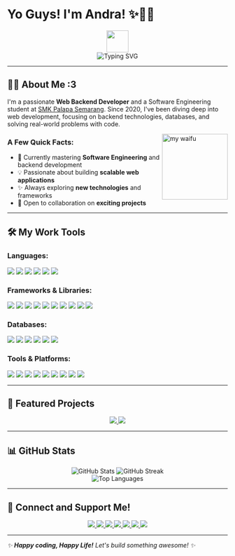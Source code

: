 # Yo Guys! I'm Andra! ✨👨‍💻

<div align="center">
  <img src="https://media.giphy.com/media/hvRJCLFzcasrR4ia7z/giphy.gif" width="50px" />
</div>

<div align="center">
  <img src="https://readme-typing-svg.demolab.com?font=Fira+Code&pause=1000&color=6AD600&center=true&vCenter=true&width=450&lines=Backend+Developer;Software+Engineering+Student;Server-side+Learner;Always+Exploring+New+Tech/Things" alt="Typing SVG" />
</div>

---

## 👨‍💻 About Me :3

I'm a passionate **Web Backend Developer** and a Software Engineering student at [SMK Palapa Semarang](https://smkpalapasemarang.sch.id). Since 2020, I've been diving deep into web development, focusing on backend technologies, databases, and solving real-world problems with code.

<img align="right" width="150" height="150" src="https://media1.tenor.com/m/ZUu2eKdA8BwAAAAd/petting-shiroko-shiroko-fumo.gif" alt="my waifu" />

### A Few Quick Facts:
- 🌱 Currently mastering **Software Engineering** and backend development
- 💡 Passionate about building **scalable web applications**
- ✨ Always exploring **new technologies** and frameworks
- 🤝 Open to collaboration on **exciting projects**

---

## 🛠️ My Work Tools

### **Languages:**
<p>
  <img src="https://img.shields.io/badge/PHP-777BB4?style=for-the-badge&logo=php&logoColor=white"/>
  <img src="https://img.shields.io/badge/JavaScript-F7DF1E?style=for-the-badge&logo=javascript&logoColor=black"/>
  <img src="https://img.shields.io/badge/TypeScript-3178C6?style=for-the-badge&logo=typescript&logoColor=white"/>
  <img src="https://img.shields.io/badge/Python-3776AB?style=for-the-badge&logo=python&logoColor=white"/>
  <img src="https://img.shields.io/badge/HTML5-E34F26?style=for-the-badge&logo=html5&logoColor=white"/>
  <img src="https://img.shields.io/badge/CSS3-1572B6?style=for-the-badge&logo=css3&logoColor=white"/>
</p>

### **Frameworks & Libraries:**
<p>
  <img src="https://img.shields.io/badge/Express.js-000000?style=for-the-badge&logo=express&logoColor=white"/>
  <img src="https://img.shields.io/badge/Laravel-FF2D20?style=for-the-badge&logo=laravel&logoColor=white"/>
  <img src="https://img.shields.io/badge/Node.js-339933?style=for-the-badge&logo=node.js&logoColor=white"/>
  <img src="https://img.shields.io/badge/Nuxt.js-00C58E?style=for-the-badge&logo=nuxt.js&logoColor=white"/>
  <img src="https://img.shields.io/badge/Vue.js-4FC08D?style=for-the-badge&logo=vue.js&logoColor=white"/>
  <img src="https://img.shields.io/badge/React-61DAFB?style=for-the-badge&logo=react&logoColor=black"/>
  <img src="https://img.shields.io/badge/Tailwind_CSS-38B2AC?style=for-the-badge&logo=tailwind-css&logoColor=white"/>
  <img src="https://img.shields.io/badge/Vite-646CFF?style=for-the-badge&logo=vite&logoColor=white"/>
  <img src="https://img.shields.io/badge/jQuery-0769AD?style=for-the-badge&logo=jquery&logoColor=white"/>
  <img src="https://img.shields.io/badge/Next.js-000000?style=for-the-badge&logo=next.js&logoColor=white"/>
</p>

### **Databases:**
<p>
  <img src="https://img.shields.io/badge/MySQL-4479A1?style=for-the-badge&logo=mysql&logoColor=white"/>
  <img src="https://img.shields.io/badge/PostgreSQL-336791?style=for-the-badge&logo=postgresql&logoColor=white"/>
  <img src="https://img.shields.io/badge/MongoDB-47A248?style=for-the-badge&logo=mongodb&logoColor=white"/>
  <img src="https://img.shields.io/badge/Supabase-3ECF8E?style=for-the-badge&logo=supabase&logoColor=white"/>
  <img src="https://img.shields.io/badge/SQLite-003B57?style=for-the-badge&logo=sqlite&logoColor=white"/>
  <img src="https://img.shields.io/badge/MariaDB-003545?style=for-the-badge&logo=mariadb&logoColor=white"/>
</p>

### **Tools & Platforms:**
<p>
  <img src="https://img.shields.io/badge/Docker-2496ED?style=for-the-badge&logo=docker&logoColor=white"/>
  <img src="https://img.shields.io/badge/Git-F05032?style=for-the-badge&logo=git&logoColor=white"/>
  <img src="https://img.shields.io/badge/VS_Code-007ACC?style=for-the-badge&logo=visual-studio-code&logoColor=white"/>
  <img src="https://img.shields.io/badge/Postman-FF6C37?style=for-the-badge&logo=postman&logoColor=white"/>
  <img src="https://img.shields.io/badge/Apache-D22128?style=for-the-badge&logo=apache&logoColor=white"/>
  <img src="https://img.shields.io/badge/NGINX-009639?style=for-the-badge&logo=nginx&logoColor=white"/>
  <img src="https://img.shields.io/badge/JWT-black?style=for-the-badge&logo=json-web-tokens&logoColor=white"/>
  <img src="https://img.shields.io/badge/Ngrok-0085FF?style=for-the-badge&logo=ngrok&logoColor=white"/>
  <img src="https://img.shields.io/badge/GitHub-100000?style=for-the-badge&logo=github&logoColor=white"/>
</p>

---

## 🎯 Featured Projects

<div align="center">
  <a href="https://github.com/AndraZero121/kasir">
    <img src="https://github-readme-stats.vercel.app/api/pin/?username=AndraZero121&repo=kasir&theme=tokyonight" />
  </a>
  <a href="https://github.com/AndraZero121/perpustakaan">
    <img src="https://github-readme-stats.vercel.app/api/pin/?username=AndraZero121&repo=perpustakaan&theme=tokyonight" />
  </a>
</div>

---

## 📊 GitHub Stats

<div align="center">
  <img src="https://github-readme-stats.vercel.app/api?username=AndraZero121&show_icons=true&theme=tokyonight" alt="GitHub Stats" />
  <img src="https://github-readme-streak-stats.herokuapp.com/?user=AndraZero121&theme=tokyonight" alt="GitHub Streak" />
</div>

<div align="center">
  <img src="https://github-readme-stats.vercel.app/api/top-langs/?username=AndraZero121&theme=tokyonight&layout=compact" alt="Top Languages" />
</div>

---

## 🤝 Connect and Support Me!

<div align="center">
  <a href="https://discord.gg/v597hVKRpm">
    <img src="https://img.shields.io/badge/Discord-7289DA?style=for-the-badge&logo=discord&logoColor=white"/>
  </a>
  <a href="https://www.linkedin.com/in/diandraanursa/">
    <img src="https://img.shields.io/badge/LinkedIn-0077B5?style=for-the-badge&logo=linkedin&logoColor=white"/>
  </a>
  <a href="https://github.com/AndraZero121">
    <img src="https://img.shields.io/badge/GitHub-100000?style=for-the-badge&logo=github&logoColor=white"/>
  </a>
  <a href="https://www.instagram.com/andrazero121/">
    <img src="https://img.shields.io/badge/Instagram-E4405F?style=for-the-badge&logo=instagram&logoColor=white"/>
  </a>
  <a href="https://stackoverflow.com/users/23950465/andrazero121">
    <img src="https://img.shields.io/badge/StackOverflow-FE7A16?style=for-the-badge&logo=stack-overflow&logoColor=white"/>
  </a>
  <a href="https://twitter.com/AndraZeroX">
    <img src="https://img.shields.io/badge/Twitter-1DA1F2?style=for-the-badge&logo=twitter&logoColor=white"/>
  </a>
  <a href="https://saweria.co/AndraZero121">
    <img src="https://img.shields.io/badge/Saweria-FF3030?style=for-the-badge&logo=saweria&logoColor=white"/>
  </a>
</div>

---

<i align="center">✨ **Happy coding, Happy Life!** Let's build something awesome! ✨</i>
